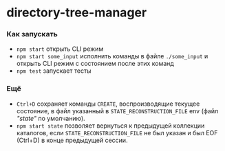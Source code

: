 # directory-tree-manager

### Как запускать

- `npm start` открыть CLI режим
- `npm start some_input` исполнить команды в файле `./some_input` и открыть CLI режим с состоянием после этих команд
- `npm test` запускает тесты

### Ещё

- `Ctrl+D` сохраняет команды `CREATE`, воспроизводящие текущее состояние, в файл указанный в `STATE_RECONSTRUCTION_FILE` env (файл _"state"_ по умолчанию).
- `npm start state` позволяет вернуться к предыдущей коллекции каталогов, если `STATE_RECONSTRUCTION_FILE` не был указан и был EOF (Ctrl+D) в конце предыдущей сессии.
